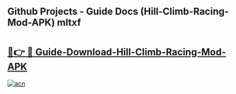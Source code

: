 ## Github Projects - Guide Docs (Hill-Climb-Racing-Mod-APK) mltxf

# <h2><a href="https://apkcomod.com?title=Hill-Climb-Racing-Mod-APK">🔗👉 🔴 Guide-Download-Hill-Climb-Racing-Mod-APK </a></h2>

[![acn](https://github.com/user-attachments/assets/0f9c940e-d8b0-45ae-aac7-cd30a18b3e1c)](https://apkcomod.com?title=Hill-Climb-Racing-Mod-APK)
